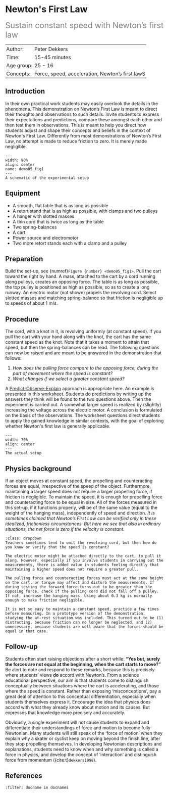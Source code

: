 # Newton's First Law
<span style="font-size: 25px; color: gray;">Sustain constant speed with Newton’s first law</span>

<table style="width: 100%; border-collapse: collapse; border: none;">
    <tr style="background-color: var(--background-color);">  
        <td style="text-align: left; padding: 3px; border: none; color: var(--text-color)">Author:</td>
        <td style="text-align: left; padding: 3px; border: none; color: var(--text-color)">Peter Dekkers</td>
    </tr>
    <tr style="background-color: var(--background-color);"> 
        <td style="text-align: left; padding: 3px; border: none; color: var(--text-color)">Time:</td>
        <td style="text-align: left; padding: 3px; border: none; color: var(--text-color)">15-45 minutes</td>
    </tr>
    <tr style="background-color: var(--background-color);"> 
        <td style="text-align: left; padding: 3px; border: none; color: var(--text-color)">Age group:</td>
        <td style="text-align: left; padding: 3px; border: none; color: var(--text-color)">25 - 16</td>
    </tr>
    <tr style="background-color: var(--background-color);"> 
        <td style="text-align: left; padding: 3px; border: none; color: var(--text-color)">Concepts:</td>
        <td style="text-align: left; padding: 3px; border: none; color: var(--text-color)">Force, speed, acceleration, Newton’s first lawS</td>
    </tr>
</table>

## Introduction
In their own practical work students may easily overlook the details in the phenomena. This demonstration on Newton’s First Law is meant to direct their thoughts and observations to such details. Invite students to express their expectations and predictions, compare these amongst each other and then test them in observations. This is meant to help you direct how students adjust and shape their concepts and beliefs in the context of Newton's First Law. Differently from most demonstrations of Newton’s First Law, no attempt is made to reduce friction to zero. It is merely made negligible.

```{figure} demo05_figure1.png
---
width: 90%
align: center
name: demo05_fig1
---
A schematic of the experimental setup
```

## Equipment
* A smooth, flat table that is as long as possible
* A retort stand that is as high as possible, with clamps and two pulleys
* A hanger with slotted masses
* A thin cord that is twice as long as the table
* Two spring-balances
* A cart
* Power source and electromotor
* Two more retort stands each with a clamp and a pulley

## Preparation
Build the set-up, see {numref}`Figure {number} <demo05_fig1>`. Pull the cart toward the right by hand. A mass, attached to the cart by a cord running along pulleys, creates an opposing force. The table is as long as possible, the top pulley is positioned as high as possible, so as to create a long runway. An electric motor (not shown) propels the revolving cord. Select slotted masses and matching spring-balance so that friction is negligible up to speeds of about 1 m/s.

## Procedure
The cord, with a knot in it, is revolving uniformly (at constant speed). If you pull the cart with your hand along with the knot, the cart has the same constant speed as the knot. Note that it takes a moment to attain that speed, but then the spring-balances can be read. The following questions can now be raised and are meant to be answered in the demonstration that follows:
1. *How does the pulling force compare to the opposing force, during the part of movement where the speed is constant?* 
2. *What changes if we select a greater constant speed?* 

A [Predict-Observe-Explain](../../Pedagogy/PoE.md) approach is appropriate here. An example is presented in this [worksheet](demo05worksheet.doc). Students do predictions by writing up the answers they think will be found to the two questions above. Then the experiment is carried out. A somewhat larger speed is realized by (slightly) increasing the voltage across the electric motor. A conclusion is formulated on the basis of the observations. The worksheet questions direct students to apply the gained knowledge in similar contexts, with the goal of exploring whether Newton's first law is generally applicable. 

```{figure} demo05_figure2.jpg
---
width: 70%
align: center
---
The actual setup
```

## Physics background
If an object moves at constant speed, the propelling and counteracting forces are equal, irrespective of the speed of the object. Furthermore, maintaining a larger speed does not require a larger propelling force, if friction is negligible. To maintain the speed, it is enough for propelling force and counteracting force to be equal in size. All of the forces measured in this set-up, if it functions properly, will be of the same value (equal to the weight of the hanging mass), independently of speed and direction. *It is sometimes claimed that Newton’s First Law can be verified only in these idealized, frictionless circumstances. But here we see that also in ordinary situations, the net force is zero if the velocity is constant.* 

```{tip}
:class: dropdown
Teachers sometimes tend to omit the revolving cord, but then how do you know or verify that the speed is constant?  

The electric motor might be attached directly to the cart, to pull it along. However, especially if you involve students in carrying out the measurements, there is added value in students feeling directly that maintaining a higher speed does not require a greater pull. 

The pulling force and counteracting forces must act at the same height on the cart, or torque may affect and disturb the measurements. If during testing the forward force turns out to be greater than the opposing force, check if the pulling cord did not fall off a pulley. If not, increase the hanging mass. Using about 0.3 kg is normally enough to make friction negligible.  

It is not so easy to maintain a constant speed, practice a few times before measuring. In a prototype version of the demonstration, studying the at-rest situation was included. This turned out to be (1) distracting, because friction can no longer be neglected, and (2) unnecessary, because students are well aware that the forces should be equal in that case.
```

## Follow-up
Students often start raising objections after a short while: **“Yes but, surely the forces are not equal at the beginning, when the cart starts to move?”** Be alert to note and respond to these remarks, because this is precisely where students’ views **do** accord with Newton’s. From a science educational perspective, our aim is that students come to distinguish conceptually between situations where the cart is accelerating, and those where the speed is constant. Rather than exposing ‘misconceptions’, pay a great deal of attention to this conceptual differentiation, especially when students themselves express it. Encourage the idea that physics does accord with what they already know about motion and its causes. But expresses that knowledge more precisely and accurately. 

Obviously, a single experiment will not cause students to expand and differentiate their understandings of force and motion to become fully Newtonian. Many students will still speak of the ‘force of motion’ when they explain why a skater or cyclist keep on moving beyond the finish line, after they stop propelling themselves. In developing Newtonian descriptions and explanations, students need to know when and why something is called a force in physics, and develop the concept of ‘interaction’ and distinguish force from momentum ({cite:t}`dekkers1998`).

## References
```{bibliography}
:filter: docname in docnames
```
